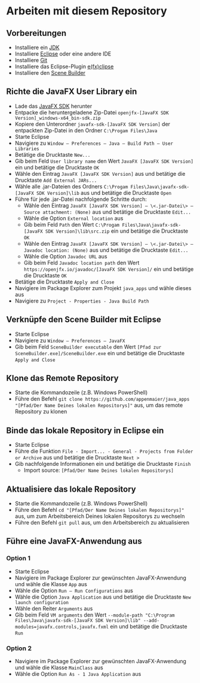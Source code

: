 # Arbeiten mit diesem Repository

## Vorbereitungen

- Installiere ein [JDK](https://www.oracle.com/java/technologies/downloads/#jdk21-windows)
- Installiere [Eclipse](https://www.eclipse.org/) oder eine andere IDE
- Installiere [Git](https://git-scm.com/downloads)
- Installiere das Eclipse-Plugin [e(fx)clipse](http://download.eclipse.org/efxclipse/updates-released/)
- Installiere den [Scene Builder](https://gluonhq.com/products/scene-builder/)

## Richte die JavaFX User Library ein

- Lade das [JavaFX SDK](https://gluonhq.com/products/javafx/) herunter
- Entpacke die heruntergeladene Zip-Datei `openjfx-[JavaFX SDK Version]_windows-x64_bin-sdk.zip`
- Kopiere den Unterordner `javafx-sdk-[JavaFX SDK Version]` der entpackten Zip-Datei in den Ordner `C:\Progam Files\Java`
- Starte Eclipse
- Navigiere zu `Window – Preferences – Java – Build Path – User Libraries`
- Betätige die Drucktaste `New...`
- Gib beim Feld `User library name` den Wert `JavaFX [JavaFX SDK Version]` ein und betätige die Drucktaste `OK`
- Wähle den Eintrag `JavaFX [JavaFX SDK Version]` aus und betätige die Drucktaste `Add External JARs...`
- Wähle alle .jar-Dateien des Ordners `C:\Progam Files\Java\javafx-sdk-[JavaFX SDK Version]\lib` aus und betätige die Drucktaste `Open` 
- Führe für jede .jar-Datei nachfolgende Schritte durch:
    - Wähle den Eintrag `JavaFX [JavaFX SDK Version] – \<.jar-Datei\> – Source attachment: (None)` aus und betätige die Drucktaste `Edit...`
    - Wähle die Option `External location` aus
    - Gib beim Feld `Path` den Wert `C:\Progam Files\Java\javafx-sdk-[JavaFX SDK Version]\lib\src.zip` ein und betätige die Drucktaste `OK`
    - Wähle den Eintrag `JavaFX [JavaFX SDK Version] – \<.jar-Datei\> – Javadoc location: (None)` aus und betätige die Drucktaste `Edit...`
    - Wähle die Option `Javadoc URL` aus
    - Gib beim Feld `Javadoc location path` den Wert `https://openjfx.io/javadoc/[JavaFX SDK Version]/` ein und betätige die Drucktaste `OK`
- Betätige die Drucktaste `Apply and Close`
- Navigiere im Package Explorer zum Projekt `java_apps` und wähle dieses aus
- Navigiere zu `Project - Properties - Java Build Path`


## Verknüpfe den Scene Builder mit Eclipse

- Starte Eclipse
- Navigiere zu `Window – Preferences – JavaFX`
- Gib beim Feld `SceneBuilder executable` den Wert `[Pfad zur SceneBuilder.exe]/SceneBuilder.exe` ein und betätige die Drucktaste `Apply and Close`

## Klone das Remote Repository

- Starte die Kommandozeile (z.B. Windows PowerShell)
- Führe den Befehl `git clone https://github.com/appenmaier/java_apps "[Pfad/Der Name Deines lokalen Repositorys]"` aus, um das remote Repository zu klonen

## Binde das lokale Repository in Eclipse ein

- Starte Eclipse
- Führe die Funktion `File - Import... - General - Projects from Folder or Archive` aus und betätige die Drucktaste `Next >`
- Gib nachfolgende Informationen ein und betätige die Drucktaste `Finish`
  - Import source: `[Pfad/Der Name Deines lokalen Repositorys]`

## Aktualisiere das lokale Repository

- Starte die Kommandozeile (z.B. Windows PowerShell)
- Führe den Befehl `cd "[Pfad/Der Name Deines lokalen Repositorys]"` aus, um zum Arbeitsbereich Deines lokalen Repositorys zu wechseln
- Führe den Befehl `git pull` aus, um den Arbeitsbereich zu aktualisieren

## Führe eine JavaFX-Anwendung aus

### Option 1

- Starte Eclipse
- Navigiere im Package Explorer zur gewünschten JavaFX-Anwendung und wähle die Klasse `App` aus
- Wähle die Option `Run – Run Configurations` aus
- Wähle die Option `Java Application` aus und betätige die Drucktaste `New launch configuration`
- Wähle den Reiter `Arguments` aus
- Gib beim Feld `VM arguments` den Wert `--module-path "C:\Program Files\Java\javafx-sdk-[JavaFX SDK Version]\lib" --add-modules=javafx.controls,javafx.fxml` ein und betätige die Drucktaste `Run`

### Option 2

- Navigiere im Package Explorer zur gewünschten JavaFX-Anwendung und wähle die Klasse `MainClass` aus
- Wähle die Option `Run As - 1 Java Application` aus
